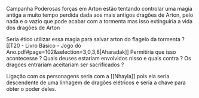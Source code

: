 Campanha
	Poderosas forças em Arton estão tentando controlar uma magia antiga a muito tempo perdida dada aos mais antigos dragões de Arton, pelo nada e o vazio que pode acabar com a tormenta mas isso extinguiria a vida dos dragões de Arton

Seria ético utilizar essa magia para salvar arton do flagelo da tormenta ?
[[T20 - Livro Básico - Jogo do Ano.pdf#page=102&selection=3,0,3,8|Aharadak]] Permitiria que isso acontecesse ?
Quais deuses estariam envolvidos nisso e quais contra ?
Os dragoes entrariam aceitariam ser sacrificados ?


Ligação com os personagens seria com a [[Nhayla]] pois ela seria descendente de uma linhagem de dragões elétricos e seria a chave para obter o poder deles.
